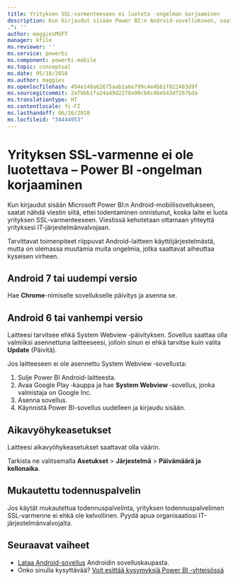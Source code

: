 ```yaml
---
title: Yrityksen SSL-varmenteeseen ei luoteta -ongelman korjaaminen
description: Kun kirjaudut sisään Power BI:n Android-sovellukseen, saatat nähdä viestin siitä, ettei todentaminen onnistunut, koska yrityksen SSL-varmenne ei ole luotettava
.": ''
author: maggiesMSFT
manager: kfile
ms.reviewer: ''
ms.service: powerbi
ms.component: powerbi-mobile
ms.topic: conceptual
ms.date: 05/18/2018
ms.author: maggies
ms.openlocfilehash: 494e148a62675aab1a6e799c4e4b61f022483d9f
ms.sourcegitcommit: 2a7bbb1fa24a49d2278a90cb0c4be543d7267bda
ms.translationtype: HT
ms.contentlocale: fi-FI
ms.lasthandoff: 06/26/2018
ms.locfileid: "34444953"
---
```

# <a name="fixing-corporate-ssl-certificate-is-untrusted---power-bi"></a>Yrityksen SSL-varmenne ei ole luotettava – Power BI -ongelman korjaaminen
Kun kirjaudut sisään Microsoft Power BI:n Android-mobiilisovellukseen, saatat nähdä viestin siitä, ettei todentaminen onnistunut, koska laite ei luota yrityksen SSL-varmenteeseen. Viestissä kehotetaan ottamaan yhteyttä yrityksesi IT-järjestelmänvalvojaan. 

Tarvittavat toimenpiteet riippuvat Android-laitteen käyttöjärjestelmästä, mutta on olemassa muutamia muita ongelmia, jotka saattavat aiheuttaa kyseisen virheen.

## <a name="on-android-7-or-later"></a>Android 7 tai uudempi versio
Hae **Chrome**-nimiselle sovellukselle päivitys ja asenna se.

## <a name="on-android-6-and-earlier"></a>Android 6 tai vanhempi versio
Laitteesi tarvitsee ehkä System Webview ‑päivityksen. Sovellus saattaa olla valmiiksi asennettuna laitteeseesi, jolloin sinun ei ehkä tarvitse kuin valita **Update** (Päivitä).

Jos laitteeseen ei ole asennettu System Webview ‑sovellusta:

1. Sulje Power BI Android-laitteesta.
2. Avaa Google Play ‑kauppa ja hae **System Webview** ‑sovellus, jonka valmistaja on Google Inc.
3. Asenna sovellus.
4. Käynnistä Power BI-sovellus uudelleen ja kirjaudu sisään.

## <a name="time-zone-settings"></a>Aikavyöhykeasetukset
Laitteesi aikavyöhykeasetukset saattavat olla väärin. 

Tarkista ne valitsemalla **Asetukset** > **Järjestelmä** > **Päivämäärä ja kellonaika**.

## <a name="custom-authentication-server"></a>Mukautettu todennuspalvelin
Jos käytät mukautettua todennuspalvelinta, yrityksen todennuspalvelimen SSL-varmenne ei ehkä ole kelvollinen. Pyydä apua organisaatiosi IT-järjestelmänvalvojalta.

## <a name="next-steps"></a>Seuraavat vaiheet
* [Lataa Android-sovellus](http://go.microsoft.com/fwlink/?LinkID=544867) Androidin sovelluskaupasta.
* Onko sinulla kysyttävää? [Voit esittää kysymyksiä Power BI -yhteisössä](http://community.powerbi.com/)

